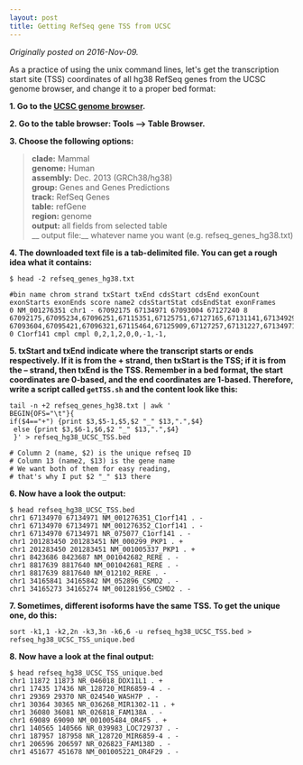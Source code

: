 ```yaml
---
layout: post
title: Getting RefSeq gene TSS from UCSC
---
```


_Originally posted on 2016-Nov-09._

As a practice of using the unix command lines, let's get the transcription start site (TSS) coordinates of all hg38 RefSeq genes from the UCSC genome browser, and change it to a proper bed format:

__1. Go to the [UCSC genome browser](http://genome-euro.ucsc.edu/index.html).__

__2. Go to the table browser: Tools –> Table Browser.__

__3. Choose the following options:__

> __clade:__ Mammal  
> __genome:__ Human  
> __assembly:__ Dec. 2013 (GRCh38/hg38)  
> __group:__ Genes and Genes Predictions  
> __track:__ RefSeq Genes  
> __table:__ refGene  
> __region:__ genome  
> __output:__ all fields from selected table  
> __ output file:__ whatever name you want (e.g. refseq_genes_hg38.txt)

__4. The downloaded text file is a tab-delimited file. You can get a rough idea what it contains:__

```
$ head -2 refseq_genes_hg38.txt

#bin name chrom strand txStart txEnd cdsStart cdsEnd exonCount exonStarts exonEnds score name2 cdsStartStat cdsEndStat exonFrames
0 NM_001276351 chr1 - 67092175 67134971 67093004 67127240 8 67092175,67095234,67096251,67115351,67125751,67127165,67131141,67134929, 67093604,67095421,67096321,67115464,67125909,67127257,67131227,67134971, 0 C1orf141 cmpl cmpl 0,2,1,2,0,0,-1,-1,
```

__5. txStart and txEnd indicate where the transcript starts or ends respectively. If it is from the + strand, then txStart is the TSS; if it is from the – strand, then txEnd is the TSS. Remember in a bed format, the start coordinates are 0-based, and the end coordinates are 1-based. Therefore, write a script called `getTSS.sh` and the content look like this:__

```
tail -n +2 refseq_genes_hg38.txt | awk '
BEGIN{OFS="\t"}{
if($4=="+") {print $3,$5-1,$5,$2 "_" $13,".",$4}
 else {print $3,$6-1,$6,$2 "_" $13,".",$4}
 }' > refseq_hg38_UCSC_TSS.bed
 
# Column 2 (name, $2) is the unique refseq ID
# Column 13 (name2, $13) is the gene name
# We want both of them for easy reading,
# that's why I put $2 "_" $13 there
```

__6. Now have a look the output:__

```
$ head refseq_hg38_UCSC_TSS.bed
chr1 67134970 67134971 NM_001276351_C1orf141 . -
chr1 67134970 67134971 NM_001276352_C1orf141 . -
chr1 67134970 67134971 NR_075077_C1orf141 . -
chr1 201283450 201283451 NM_000299_PKP1 . +
chr1 201283450 201283451 NM_001005337_PKP1 . +
chr1 8423686 8423687 NM_001042682_RERE . -
chr1 8817639 8817640 NM_001042681_RERE . -
chr1 8817639 8817640 NM_012102_RERE . -
chr1 34165841 34165842 NM_052896_CSMD2 . -
chr1 34165273 34165274 NM_001281956_CSMD2 . -
```

__7. Sometimes, different isoforms have the same TSS. To get the unique one, do this:__

```
sort -k1,1 -k2,2n -k3,3n -k6,6 -u refseq_hg38_UCSC_TSS.bed > refseq_hg38_UCSC_TSS_unique.bed
```

__8. Now have a look at the final output:__

```
$ head refseq_hg38_UCSC_TSS_unique.bed
chr1 11872 11873 NR_046018_DDX11L1 . +
chr1 17435 17436 NR_128720_MIR6859-4 . -
chr1 29369 29370 NR_024540_WASH7P . -
chr1 30364 30365 NR_036268_MIR1302-11 . +
chr1 36080 36081 NR_026818_FAM138A . -
chr1 69089 69090 NM_001005484_OR4F5 . +
chr1 140565 140566 NR_039983_LOC729737 . -
chr1 187957 187958 NR_128720_MIR6859-4 . -
chr1 206596 206597 NR_026823_FAM138D . -
chr1 451677 451678 NM_001005221_OR4F29 . -
```